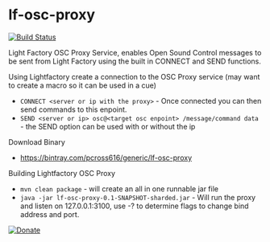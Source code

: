 lf-osc-proxy
============

[![Build Status](https://travis-ci.org/pcross616/lf-osc-proxy.svg?branch=master)](https://travis-ci.org/pcross616/lf-osc-proxy)

Light Factory OSC Proxy Service, enables Open Sound Control messages to be sent from Light Factory using the built in CONNECT and SEND functions.


Using Lightfactory create a connection to the OSC Proxy service (may want to create a macro so it can be used in a cue)
  * `CONNECT <server or ip with the proxy>` - Once connected you can then send commands to this enpoint.
  * `SEND <server or ip> osc@<target osc enpoint> /message/command data` - the SEND option can be used with or without the ip


Download Binary
  * https://bintray.com/pcross616/generic/lf-osc-proxy


Building Lightfactory OSC Proxy

  * `mvn clean package` - will create an all in one runnable jar file
  * `java -jar lf-osc-proxy-0.1-SNAPSHOT-sharded.jar` - Will run the proxy and listen on 127.0.0.1:3100, use -? to determine flags to change bind address and port.


[![Donate](https://www.paypalobjects.com/en_US/i/btn/btn_donate_LG.gif)](https://www.paypal.com/cgi-bin/webscr?cmd=_s-xclick&hosted_button_id=GBMCJURP727AC)
